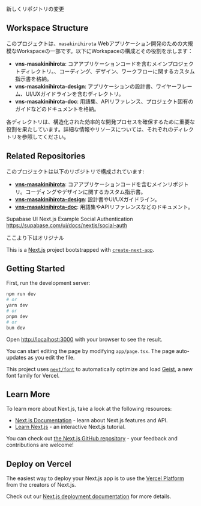 新しくリポジトリの変更

## Workspace Structure

このプロジェクトは、`masakinihirota` Webアプリケーション開発のための大規模なWorkspaceの一部です。以下にWorkspaceの構成とその役割を示します：

- **vns-masakinihirota**: コアアプリケーションコードを含むメインプロジェクトディレクトリ。、コーディング、デザイン、ワークフローに関するカスタム指示書を格納。
- **vns-masakinihirota-design**: アプリケーションの設計書、ワイヤーフレーム、UI/UXガイドラインを含むディレクトリ。
- **vns-masakinihirota-doc**: 用語集、APIリファレンス、プロジェクト固有のガイドなどのドキュメントを格納。


各ディレクトリは、構造化された効率的な開発プロセスを確保するために重要な役割を果たしています。詳細な情報やリソースについては、それぞれのディレクトリを参照してください。

## Related Repositories

このプロジェクトは以下のリポジトリで構成されています:

- **[vns-masakinihirota](https://github.com/masakinihirota/vns-masakinihirota)**: コアアプリケーションコードを含むメインリポジトリ。コーディングやデザインに関するカスタム指示書。
- **[vns-masakinihirota-design](https://github.com/masakinihirota/vns-masakinihirota-design)**: 設計書やUI/UXガイドライン。
- **[vns-masakinihirota-doc](https://github.com/masakinihirota/vns-masakinihirota-doc)**: 用語集やAPIリファレンスなどのドキュメント。



Supabase UI Next.js Example
Social Authentication
https://supabase.com/ui/docs/nextjs/social-auth



ここより下はオリジナル

This is a [Next.js](https://nextjs.org) project bootstrapped with [`create-next-app`](https://nextjs.org/docs/app/api-reference/cli/create-next-app).

## Getting Started

First, run the development server:

```bash
npm run dev
# or
yarn dev
# or
pnpm dev
# or
bun dev
```

Open [http://localhost:3000](http://localhost:3000) with your browser to see the result.

You can start editing the page by modifying `app/page.tsx`. The page auto-updates as you edit the file.

This project uses [`next/font`](https://nextjs.org/docs/app/building-your-application/optimizing/fonts) to automatically optimize and load [Geist](https://vercel.com/font), a new font family for Vercel.

## Learn More

To learn more about Next.js, take a look at the following resources:

- [Next.js Documentation](https://nextjs.org/docs) - learn about Next.js features and API.
- [Learn Next.js](https://nextjs.org/learn) - an interactive Next.js tutorial.

You can check out [the Next.js GitHub repository](https://github.com/vercel/next.js) - your feedback and contributions are welcome!

## Deploy on Vercel

The easiest way to deploy your Next.js app is to use the [Vercel Platform](https://vercel.com/new?utm_medium=default-template&filter=next.js&utm_source=create-next-app&utm_campaign=create-next-app-readme) from the creators of Next.js.

Check out our [Next.js deployment documentation](https://nextjs.org/docs/app/building-your-application/deploying) for more details.

